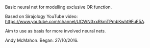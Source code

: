 Basic neural net for modelling exclusive OR function.

Based on Sirajology YouTube video:
https://www.youtube.com/channel/UCWN3xxRkmTPmbKwht9FuE5A.

Aim to use as basis for more involved neural nets.

Andy McMahon. Began: 27/10/2016.
